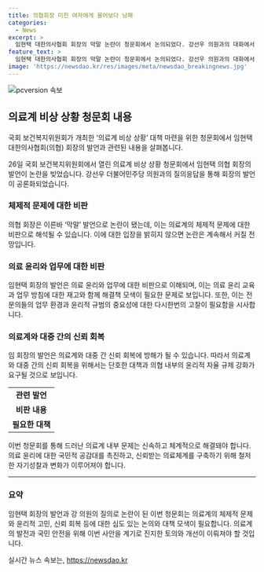 ```yaml
---
title: 의협회장 미친 여자에게 물어보다 낭패
categories:
  - News
excerpt: >
  임현택 대한의사협회 회장의 막말 논란이 청문회에서 논의되었다. 강선우 의원과의 대화에서 임 회장은 논란에 대한 유감을 표명했지만, 여러 인물에 대한 비방 발언이 계속되면서 사과를 거부했다. 그의 발언은 국민에게 상처를 주고, 의료계 비상 상황에 대한 논의를 피했다는 비판을 받았다. 이에 대한 의원의 요구에도 사과를 거부하며 헌법상의 표현의 자유를 주장했다.
feature_text: >
  임현택 대한의사협회 회장의 막말 논란이 청문회에서 논의되었다. 강선우 의원과의 대화에서 임 회장은 논란에 대한 유감을 표명했지만, 여러 인물에 대한 비방 발언이 계속되면서 사과를 거부했다. 그의 발언은 국민에게 상처를 주고, 의료계 비상 상황에 대한 논의를 피했다는 비판을 받았다. 이에 대한 의원의 요구에도 사과를 거부하며 헌법상의 표현의 자유를 주장했다.
image: 'https://newsdao.kr/res/images/meta/newsdao_breakingnews.jpg'
---
```


<p><img src="https://newsdao.kr/res/images/meta/newsdao_breakingnews.jpg" alt="pcversion 속보" /></p>

<h2 data-ke-size="size26">의료계 비상 상황 청문회 내용</h2>

<p>국회 보건복지위원회가 개최한 ‘의료계 비상 상황’ 대책 마련을 위한 청문회에서 임현택 대한의사협회(의협) 회장의 발언과 관련된 내용을 살펴봅니다.</p>

<p data-ke-size="size16">26일 국회 보건복지위원회에서 열린 의료계 비상 상황 청문회에서 임현택 의협 회장의 발언이 논란을 빚었습니다. 강선우 더불어민주당 의원과의 질의응답을 통해 회장의 발언이 공론화되었습니다.</p>

<h3>체제적 문제에 대한 비판</h3>

<p data-ke-size="size16">의협 회장은 이른바 ‘막말’ 발언으로 논란이 됐는데, 이는 의료계의 체제적 문제에 대한 비판으로 해석될 수 있습니다. 이에 대한 입장을 밝히지 않으면 논란은 계속해서 커질 전망입니다.</p>

<h3>의료 윤리와 업무에 대한 비판</h3>

<p data-ke-size="size16">임현택 회장의 발언은 의료 윤리와 업무에 대한 비판으로 이해되며, 이는 의료 윤리 교육과 업무 방침에 대한 재고와 함께 해결책 모색이 필요한 문제로 보입니다. 또한, 이는 전문의들의 업무 환경과 윤리적 규범의 중요성에 대한 다시한번의 고찰이 필요함을 시사합니다.</p>

<h3>의료계와 대중 간의 신뢰 회복</h3>

<p data-ke-size="size16">임 회장의 발언은 의료계와 대중 간 신뢰 회복에 방해가 될 수 있습니다. 따라서 의료계와 대중 간의 신뢰 회복을 위해서는 단호한 대책과 의협 내부의 윤리적 자율 규제 강화가 요구될 것으로 보입니다.</p>

<table>
  <tr>
    <td style="text-align: center; height: 17px;"><b>관련 발언</b></td>
  </tr>
  <tr>
    <td style="text-align: center; height: 17px;"><b>비판 내용</b></td>
  </tr>
  <tr>
    <td style="text-align: center; height: 17px;"><b>필요한 대책</b></td>
  </tr>
</table>

<p data-ke-size="size16">이번 청문회를 통해 드러난 의료계 내부 문제는 신속하고 체계적으로 해결돼야 합니다. 의료 윤리에 대한 국민적 공감대를 촉진하고, 신뢰받는 의료체계를 구축하기 위해 철저한 자기성찰과 변화가 이루어져야 합니다.</p>

<hr>

<h3>요약</h3>

<p data-ke-size="size16">임현택 회장의 발언과 강 의원의 질의로 논란이 된 이번 청문회는 의료계의 체제적 문제와 윤리적 고민, 신뢰 회복 등에 대한 심도 있는 논의와 대책 모색이 필요합니다. 의료계의 발전과 국민 안전을 위해 이번 사안을 계기로 진지한 토의와 개선이 이뤄져야 할 것입니다.</p>
실시간 뉴스 속보는, <a href="https://newsdao.kr" rel="dofollow">https://newsdao.kr</a>


